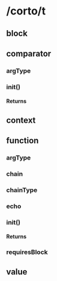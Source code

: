 # /corto/t

## block

## comparator
### argType
### init()
#### Returns

## context

## function
### argType
### chain
### chainType
### echo
### init()
#### Returns
### requiresBlock

## value
